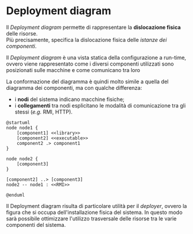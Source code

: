 # Deployment diagram

Il _Deployment diagram_ permette di rappresentare la __dislocazione fisica__ delle risorse. \
Più precisamente, specifica la dislocazione fisica delle _istanze dei componenti_.

Il _Deployment diagram_ è una vista statica della configurazione a run-time, ovvero viene rappresentato come i diversi
componenti utilizzati sono posizionati sulle macchine e come comunicano tra loro

La conformazione del diagramma è quindi molto simile a quella del diagramma dei componenti, ma con qualche differenza:

* i __nodi__ del sistema indicano macchine fisiche;
* i __collegamenti__ tra nodi esplicitano le modalità di comunicazione tra gli stessi (_e.g._ RMI, HTTP).

```plantuml
@startuml
node node1 {
    [component1] <<library>>
    [component2] <<executable>>
    component2 .> component1
}

node node2 {
    [component3]
}

[component2] ..> [component3]
node2 -- node1 : <<RMI>>

@enduml
```

Il Deployment diagram risulta di particolare utilità per il _deployer_, ovvero la figura che si occupa
dell'installazione fisica del sistema.
In questo modo sarà possibile ottimizzare l'utilizzo trasversale delle risorse tra le varie componenti del sistema.
